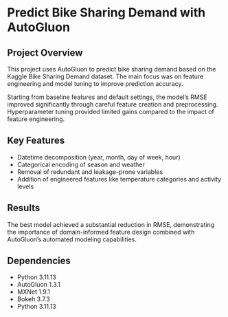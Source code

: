 # Predict Bike Sharing Demand with AutoGluon

## Project Overview
This project uses AutoGluon to predict bike sharing demand based on the Kaggle Bike Sharing Demand dataset. The main focus was on feature engineering and model tuning to improve prediction accuracy.

Starting from baseline features and default settings, the model’s RMSE improved significantly through careful feature creation and preprocessing. Hyperparameter tuning provided limited gains compared to the impact of feature engineering.

## Key Features
- Datetime decomposition (year, month, day of week, hour)
- Categorical encoding of season and weather
- Removal of redundant and leakage-prone variables
- Addition of engineered features like temperature categories and activity levels

## Results
The best model achieved a substantial reduction in RMSE, demonstrating the importance of domain-informed feature design combined with AutoGluon’s automated modeling capabilities.

## Dependencies
- Python 3.11.13
- AutoGluon 1.3.1  
- MXNet 1.9.1  
- Bokeh 3.7.3  
- Python 3.11.13  

